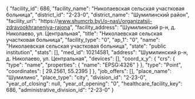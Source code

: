 {
    "facility_id": 686,
    "facility_name": "Николаевская сельская участковая больница",
    "district_id": "2-23-0",
    "district_name": "Шумилинский район",
    "facility_url": "https:\/\/www.shumcrb.by\/o-nas\/organizatsii-zdravookhraneniya-rajona",
    "facility_address": "Шумилинский р-н, д. Николаево, ул. Центральная",
    "title": "Николаевская сельская участковая больница",
    "facility_type": "0",
    "ap_1": "0",
    "name": "Николаевская сельская участковая больница",
    "state": "public institution",
    "stats": [],
    "med_id": 10214581,
    "address": "Шумилинский р-н, д. Николаево, ул. Центральная",
    "devices": [],
    "coord_x_y": {
        "crs": {
            "type": "name",
            "properties": {
                "name": "EPSG:4326"
            }
        },
        "type": "Point",
        "coordinates": [
            29.2561,
            55.2395
        ]
    },
    "job_offers": [],
    "place_name": "Шумилино",
    "place_type": "city",
    "division_id": "2-23-0",
    "year_of_closing": null,
    "year_of_opening": "0",
    "healthcare_facility_key": 686,
    "administrative_division_id": "2-23-0"
}